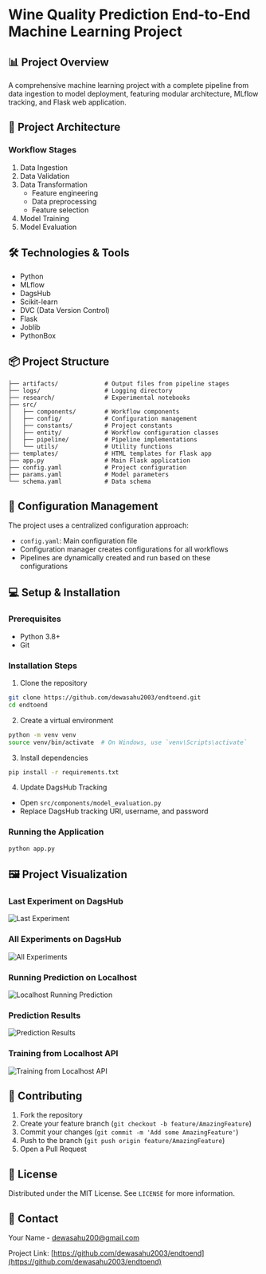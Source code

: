 # Wine Quality Prediction End-to-End Machine Learning Project

## 📊 Project Overview
A comprehensive machine learning project with a complete pipeline from data ingestion to model deployment, featuring modular architecture, MLflow tracking, and Flask web application.

## 🚀 Project Architecture

### Workflow Stages
1. Data Ingestion
2. Data Validation
3. Data Transformation
   - Feature engineering
   - Data preprocessing
   - Feature selection
4. Model Training
5. Model Evaluation

## 🛠 Technologies & Tools
- Python
- MLflow
- DagsHub
- Scikit-learn
- DVC (Data Version Control)
- Flask
- Joblib
- PythonBox

## 📦 Project Structure
```
├── artifacts/             # Output files from pipeline stages
├── logs/                  # Logging directory
├── research/              # Experimental notebooks
├── src/
│   ├── components/        # Workflow components
│   ├── config/            # Configuration management
│   ├── constants/         # Project constants
│   ├── entity/            # Workflow configuration classes
│   ├── pipeline/          # Pipeline implementations
│   └── utils/             # Utility functions
├── templates/             # HTML templates for Flask app
├── app.py                 # Main Flask application
├── config.yaml            # Project configuration
├── params.yaml            # Model parameters
└── schema.yaml            # Data schema
```

## 🔧 Configuration Management
The project uses a centralized configuration approach:
- `config.yaml`: Main configuration file
- Configuration manager creates configurations for all workflows
- Pipelines are dynamically created and run based on these configurations

## 💻 Setup & Installation

### Prerequisites
- Python 3.8+
- Git

### Installation Steps
1. Clone the repository
```bash
git clone https://github.com/dewasahu2003/endtoend.git
cd endtoend
```

2. Create a virtual environment
```bash
python -m venv venv
source venv/bin/activate  # On Windows, use `venv\Scripts\activate`
```

3. Install dependencies
```bash
pip install -r requirements.txt
```

4. Update DagsHub Tracking
- Open `src/components/model_evaluation.py`
- Replace DagsHub tracking URI, username, and password

### Running the Application
```bash
python app.py
```

## 🖼 Project Visualization

### Last Experiment on DagsHub
![Last Experiment](https://github.com/user-attachments/assets/fe632241-079c-473d-ba1d-23a8fa692288)

### All Experiments on DagsHub
![All Experiments](https://github.com/user-attachments/assets/e99234fb-8aa0-4c24-81ad-9df6a3a7f5ad)

### Running Prediction on Localhost
![Localhost Running Prediction](https://github.com/user-attachments/assets/f1259b03-9846-41f9-b16a-8b852c1f272e)

### Prediction Results
![Prediction Results](https://github.com/user-attachments/assets/0dac2a1e-62d8-4b9e-9c29-de3618c8f6db)

### Training from Localhost API
![Training from Localhost API](https://github.com/user-attachments/assets/85975ac4-21dd-4dad-92c2-9a1571365e9b)

## 🤝 Contributing
1. Fork the repository
2. Create your feature branch (`git checkout -b feature/AmazingFeature`)
3. Commit your changes (`git commit -m 'Add some AmazingFeature'`)
4. Push to the branch (`git push origin feature/AmazingFeature`)
5. Open a Pull Request

## 📝 License
Distributed under the MIT License. See `LICENSE` for more information.

## 📧 Contact
Your Name - dewasahu200@gmail.com

Project Link: [https://github.com/dewasahu2003/endtoend](https://github.com/dewasahu2003/endtoend)

